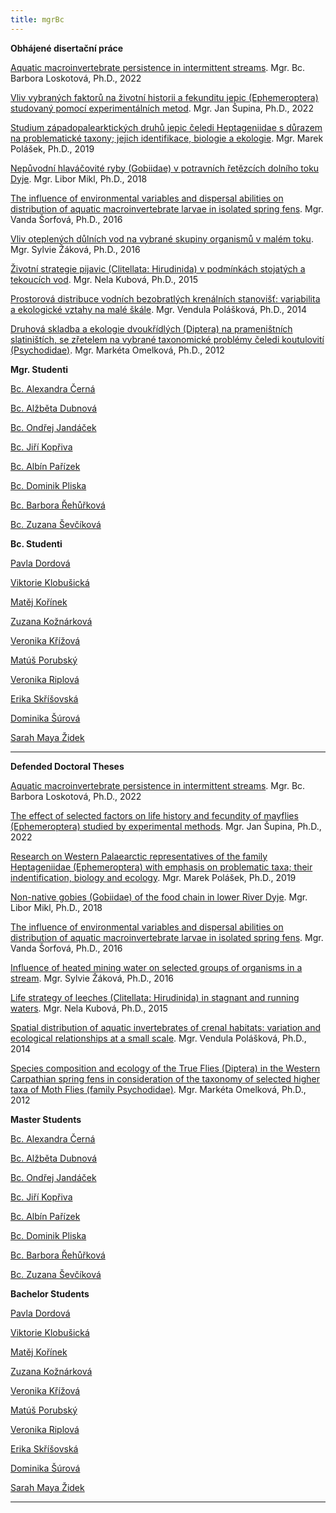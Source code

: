 ```yaml
---
title: mgrBc
---
```

<div class="cz">

<div class="project-publication">

**Obhájené disertační práce**

[Aquatic macroinvertebrate persistence in intermittent streams](https://is.muni.cz/th/if9fw/). Mgr. Bc. Barbora Loskotová, Ph.D., 2022

[Vliv vybraných faktorů na životní historii a fekunditu jepic (Ephemeroptera) studovaný pomocí experimentálních metod](https://is.muni.cz/th/ws8tx/). Mgr. Jan Šupina, Ph.D., 2022[](https://is.muni.cz/th/ws8tx/)

[Studium západopalearktických druhů jepic čeledi Heptageniidae s důrazem na problematické taxony; jejich identifikace, biologie a ekologie](https://is.muni.cz/th/yp1zk/). Mgr. Marek Polášek, Ph.D., 2019

[Nepůvodní hlaváčovité ryby (Gobiidae) v potravních řetězcích dolního toku Dyje](https://is.muni.cz/th/yvu61/). Mgr. Libor Mikl, Ph.D., 2018

[The influence of environmental variables and dispersal abilities on distribution of aquatic macroinvertebrate larvae in isolated spring fens](https://is.muni.cz/th/bxrpa/). Mgr. Vanda Šorfová, Ph.D., 2016[](https://is.muni.cz/th/bxrpa/)

[Vliv oteplených důlních vod na vybrané skupiny organismů v malém toku](https://is.muni.cz/th/okij3/). Mgr. Sylvie Žáková, Ph.D., 2016

[Životní strategie pijavic (Clitellata: Hirudinida) v podmínkách stojatých a tekoucích vod](https://is.muni.cz/th/zd8qi/). Mgr. Nela Kubová, Ph.D., 2015

[Prostorová distribuce vodních bezobratlých krenálních stanovišť: variabilita a ekologické vztahy na malé škále](https://is.muni.cz/th/mgebp/). Mgr. Vendula Polášková, Ph.D., 2014

[Druhová skladba a ekologie dvoukřídlých (Diptera) na prameništních slatiništích, se zřetelem na vybrané taxonomické problémy čeledi koutulovití (Psychodidae)](https://is.muni.cz/th/w4lkc/). Mgr. Markéta Omelková, Ph.D., 2012

</div>

**Mgr. Studenti**

[Bc. Alexandra Černá](https://is.muni.cz/auth/osoba/437080)

[Bc. Alžběta Dubnová](https://is.muni.cz/auth/osoba/473714)

[Bc. Ondřej Jandáček](https://is.muni.cz/auth/osoba/460617)

[B﻿c. Jiří Kopřiva](https://is.muni.cz/auth/osoba/499691)

[B﻿c. Albín Pařízek](https://is.muni.cz/auth/osoba/493658)

[B﻿c. Dominik Pliska](https://is.muni.cz/auth/osoba/499022)

[B﻿c. Barbora Řehůřková](https://is.muni.cz/auth/osoba/499376)

[Bc. Zuzana Ševčíková](https://is.muni.cz/auth/osoba/461008)

**Bc. Studenti**

[P﻿avla Dordová](https://is.muni.cz/auth/osoba/509305)

[V﻿iktorie Klobušická](https://is.muni.cz/auth/osoba/505491)

[Matěj Kořínek](https://is.muni.cz/auth/osoba/499816)

[Zuzana Kožnárková](https://is.muni.cz/auth/osoba/502395)

[V﻿eronika Křížová](https://is.muni.cz/auth/osoba/520959)

[M﻿atúš Porubský](https://is.muni.cz/auth/osoba/509294)

[Veronika Riplová](https://is.muni.cz/auth/osoba/509381)

[E﻿rika Skříšovská](https://is.muni.cz/auth/osoba/520972)

[Dominika Šúrová](https://is.muni.cz/auth/osoba/509246)

[S﻿arah Maya Židek](https://is.muni.cz/auth/osoba/509376)

- - -

</div>
<div class="en">

<div class="project-publication">

**Defended Doctoral Theses**

[Aquatic macroinvertebrate persistence in intermittent streams](https://is.muni.cz/th/if9fw/Loskotova_B_PhD_thesis_2022.pdf?lang=en;info=1). Mgr. Bc. Barbora Loskotová, Ph.D., 2022

[The effect of selected factors on life history and fecundity of mayflies (Ephemeroptera) studied by experimental methods](https://is.muni.cz/th/ws8tx/00_Supina_disertace_notfull_fin.pdf?lang=en;info=1). Mgr. Jan Šupina, Ph.D., 2022[](https://is.muni.cz/th/ws8tx/)

[Research on Western Palaearctic representatives of the family Heptageniidae (Ephemeroptera) with emphasis on problematic taxa; their indentification, biology and ecology](https://is.muni.cz/th/yp1zk/?lang=en). Mgr. Marek Polášek, Ph.D., 2019

[Non-native gobies (Gobiidae) of the food chain in lower River Dyje](https://is.muni.cz/th/yvu61/DSP_Libor_Mikl.pdf?lang=en;info=1). Mgr. Libor Mikl, Ph.D., 2018

[The influence of environmental variables and dispersal abilities on distribution of aquatic macroinvertebrate larvae in isolated spring fens](https://is.muni.cz/th/bxrpa/?lang=en). Mgr. Vanda Šorfová, Ph.D., 2016[](https://is.muni.cz/th/bxrpa/)

[Influence of heated mining water on selected groups of organisms in a stream](https://is.muni.cz/th/okij3/disertace_SR.pdf?lang=en;info=1). Mgr. Sylvie Žáková, Ph.D., 2016

[Life strategy of leeches (Clitellata: Hirudinida) in stagnant and running waters](https://is.muni.cz/th/zd8qi/?lang=en). Mgr. Nela Kubová, Ph.D., 2015

[Spatial distribution of aquatic invertebrates of crenal habitats: variation and ecological relationships at a small scale](https://is.muni.cz/th/mgebp/?lang=en). Mgr. Vendula Polášková, Ph.D., 2014

[Species composition and ecology of the True Flies (Diptera) in the Western Carpathian spring fens in consideration of the taxonomy of selected higher taxa of Moth Flies (family Psychodidae)](https://is.muni.cz/th/w4lkc/?lang=en). Mgr. Markéta Omelková, Ph.D., 2012

</div>

**Master Students**

[Bc. Alexandra Černá](https://is.muni.cz/auth/osoba/437080)

[Bc. Alžběta Dubnová](https://is.muni.cz/auth/osoba/473714)

[Bc. Ondřej Jandáček](https://is.muni.cz/auth/osoba/460617)

[B﻿c. Jiří Kopřiva](https://is.muni.cz/auth/osoba/499691)

[B﻿c. Albín Pařízek](https://is.muni.cz/auth/osoba/493658)

[B﻿c. Dominik Pliska](https://is.muni.cz/auth/osoba/499022)

[B﻿c. Barbora Řehůřková](https://is.muni.cz/auth/osoba/499376)

[Bc. Zuzana Ševčíková](https://is.muni.cz/auth/osoba/461008)

**Bachelor Students**

[P﻿avla Dordová](https://is.muni.cz/auth/osoba/509305)

[V﻿iktorie Klobušická](https://is.muni.cz/auth/osoba/505491)

[Matěj Kořínek](https://is.muni.cz/auth/osoba/499816)

[Zuzana Kožnárková](https://is.muni.cz/auth/osoba/502395)

[V﻿eronika Křížová](https://is.muni.cz/auth/osoba/520959)

[M﻿atúš Porubský](https://is.muni.cz/auth/osoba/509294)

[Veronika Riplová](https://is.muni.cz/auth/osoba/509381)

[E﻿rika Skříšovská](https://is.muni.cz/auth/osoba/520972)

[Dominika Šúrová](https://is.muni.cz/auth/osoba/509246)

[S﻿arah Maya Židek](https://is.muni.cz/auth/osoba/509376)

- - -

</div>